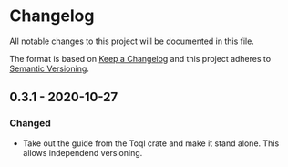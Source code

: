 # Changelog

All notable changes to this project will be documented in this file.

The format is based on [Keep a Changelog](http://keepachangelog.com/)
and this project adheres to [Semantic Versioning](http://semver.org/).

## 0.3.1 - 2020-10-27

### Changed
- Take out the guide from the Toql crate and make it stand alone. 
  This allows independend versioning.
